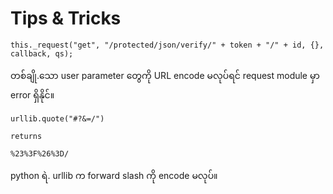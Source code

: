 # Tips & Tricks

```text
this._request("get", "/protected/json/verify/" + token + "/" + id, {}, callback, qs);
```

တစ်ချို.သော user parameter တွေကို URL encode မလုပ်ရင် request module မှာ error ရှိနိုင်။

```text
urllib.quote("#?&=/")  

returns 

%23%3F%26%3D/
```

python ရဲ. urllib က forward slash ကို encode မလုပ်။



